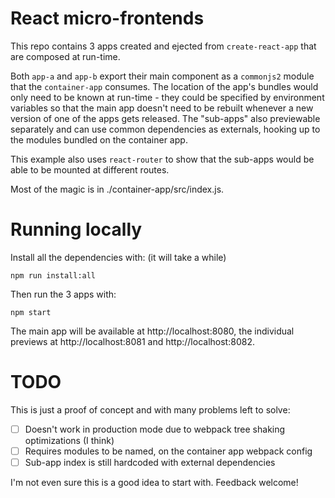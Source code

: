 # React micro-frontends

This repo contains 3 apps created and ejected from `create-react-app` that are
composed at run-time.

Both `app-a` and `app-b` export their main component as a `commonjs2` module
that the `container-app` consumes. The location of the app's bundles would only
need to be known at run-time - they could be specified by environment
variables so that the main app doesn't need to be rebuilt whenever a new
version of one of the apps gets released. The "sub-apps" also previewable separately
and can use common dependencies as externals, hooking up to the modules bundled on
the container app.

This example also uses `react-router` to show that the sub-apps would be able
to be mounted at different routes.

Most of the magic is in ./container-app/src/index.js.

# Running locally

Install all the dependencies with: (it will take a while)

```
npm run install:all
```

Then run the 3 apps with:

```
npm start
```

The main app will be available at http://localhost:8080, the individual
previews at http://localhost:8081 and http://localhost:8082.

# TODO

This is just a proof of concept and with many problems left to solve:

- [ ] Doesn't work in production mode due to webpack tree shaking optimizations (I think)
- [ ] Requires modules to be named, on the container app webpack config
- [ ] Sub-app index is still hardcoded with external dependencies

I'm not even sure this is a good idea to start with. Feedback welcome!
